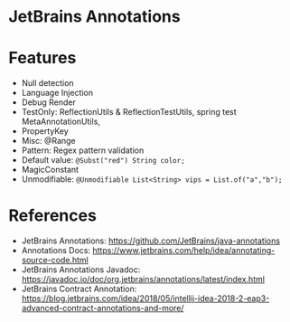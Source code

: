 JetBrains Annotations
=====================

# Features

* Null detection
* Language Injection
* Debug Render
* TestOnly: ReflectionUtils & ReflectionTestUtils, spring test MetaAnnotationUtils,
* PropertyKey
* Misc: @Range
* Pattern: Regex pattern validation
* Default value:  `@Subst("red") String color;`
* MagicConstant
* Unmodifiable: `@Unmodifiable List<String> vips = List.of("a","b");`

# References

* JetBrains Annotations: https://github.com/JetBrains/java-annotations
* Annotations Docs: https://www.jetbrains.com/help/idea/annotating-source-code.html
* JetBrains Annotations Javadoc: https://javadoc.io/doc/org.jetbrains/annotations/latest/index.html
* JetBrains Contract
  Annotation: https://blog.jetbrains.com/idea/2018/05/intellij-idea-2018-2-eap3-advanced-contract-annotations-and-more/
